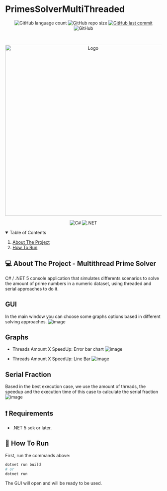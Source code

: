 # PrimesSolverMultiThreaded

<p align="center">
  <img alt="GitHub language count" src="https://img.shields.io/github/languages/count/GabrielBueno200/PrimesSolverMultiThreaded">

  <img alt="GitHub repo size" src="https://img.shields.io/github/repo-size/GabrielBueno200/PrimesSolverMultiThreaded">
  
  <a href="https://github.com/GabrielBueno200/monty-hall">
    <img alt="GitHub last commit" src="https://img.shields.io/github/last-commit/GabrielBueno200/PrimesSolverMultiThreaded">
  </a>
  
   <img alt="GitHub" src="https://img.shields.io/github/license/GabrielBueno200/PrimesSolverMultiThreaded">
</p>

<!-- PROJECT LOGO -->
<br />
<p align="center">
  <a href="#">
    <img src="https://www.mathcad.com/-/media/Images/Blog/post/mathcad-blog/2020/june/prime-numbers-featured.png?h=450&w=900&la=en&hash=AD76300A2E6C4BEE2BD38267395748B2" alt="Logo" width="550">
  </a>
</p>

<p align="center">
  <img alt="C#" src="https://img.shields.io/badge/C%23-239120?style=for-the-badge&logo=c-sharp&logoColor=white"/>
  <img alt=".NET" src="https://img.shields.io/badge/.NET-5C2D91?style=for-the-badge&logo=.net&logoColor=white"/>
</p>



<!-- TABLE OF CONTENTS -->
<details open="open">
  <summary>Table of Contents</summary>
  <ol>
    <li>
      <a href="#-about-the-project">About The Project</a>
    </li>
    <li>
      <a href="#-how-to-run">How To Run</a>
    </li>
  </ol>
</details>


<!-- ABOUT THE PROJECT -->
## 💻 About The Project - Multithread Prime Solver
C# / .NET 5 console application that simulates differents scenarios to solve the amount of prime numbers in a numeric dataset, using threaded and serial approaches to do it.

## GUI
In the main window you can choose some graphs options based in different solving approaches.
![image](https://user-images.githubusercontent.com/56837996/158877974-97b05c10-587a-4be6-bcb5-ef3192f1eb7b.png)

## Graphs
- Threads Amount X SpeedUp: Error bar chart
![image](https://user-images.githubusercontent.com/56837996/158878017-5f5d338b-4d38-49b7-983b-8014bdf2356c.png)

- Threads Amount X SpeedUp: Line Bar
![image](https://user-images.githubusercontent.com/56837996/158878199-f943ed22-f0c2-4468-b3b3-6c34ba89efc8.png)

## Serial Fraction
Based in the best execution case, we use the amount of threads, the speedup and the execution time of this case to calculate the serial fraction
![image](https://user-images.githubusercontent.com/56837996/158878228-f25d8144-5226-4cd6-8896-7261c4fc94c2.png)


## ❗ Requirements
* .NET 5 sdk or later.

<!-- HOW TO RUN -->
## 🚀 How To Run
 
First, run the commands above:

```bash
dotnet run build
# or
dotnet run
```

The GUI will open and will be ready to be used.
